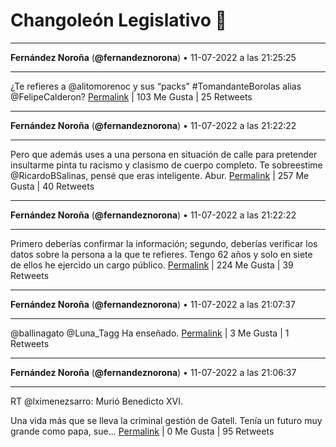 # Changoleón Legislativo 🙈
*****
**Fernández Noroña** (**@fernandeznorona**) • 11-07-2022 a las 21:25:25
*****
¿Te refieres a @alitomorenoc y sus “packs” #TomandanteBorolas alias @FelipeCalderon?
[Permalink](https://twitter.com/fernandeznorona/status/1546727406144311296) | 103 Me Gusta | 25 Retweets
*****
**Fernández Noroña** (**@fernandeznorona**) • 11-07-2022 a las 21:22:22
*****
Pero que además uses a una persona en situación de calle para pretender insultarme pinta tu racismo y clasismo de cuerpo completo. Te sobreestime @RicardoBSalinas, pensé que eras inteligente. Abur.
[Permalink](https://twitter.com/fernandeznorona/status/1546726640797073408) | 257 Me Gusta | 40 Retweets
*****
**Fernández Noroña** (**@fernandeznorona**) • 11-07-2022 a las 21:22:22
*****
Primero deberías confirmar la información; segundo, deberías verificar los datos sobre la persona a la que te refieres. Tengo 62 años y solo en siete de ellos he ejercido un cargo público.
[Permalink](https://twitter.com/fernandeznorona/status/1546726639299616768) | 224 Me Gusta | 39 Retweets
*****
**Fernández Noroña** (**@fernandeznorona**) • 11-07-2022 a las 21:07:37
*****
@ballinagato @Luna_Tagg Ha enseñado.
[Permalink](https://twitter.com/fernandeznorona/status/1546722926468153345) | 3 Me Gusta | 1 Retweets
*****
**Fernández Noroña** (**@fernandeznorona**) • 11-07-2022 a las 21:06:37
*****
RT @lximenezsarro: Murió Benedicto XVI.


Una vida más que se lleva la criminal gestión de Gatell. Tenía un futuro muy grande como papa, sue…
[Permalink](https://twitter.com/fernandeznorona/status/1546722675128778754) | 0 Me Gusta | 95 Retweets